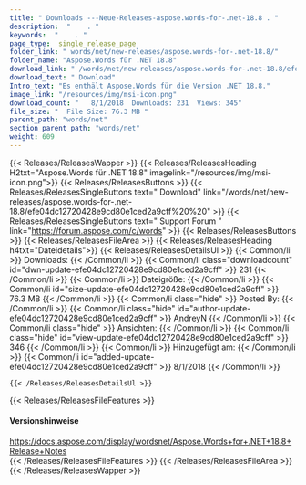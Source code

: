 ```yaml
---
title: " Downloads ---Neue-Releases-aspose.words-for-.net-18.8 . "
description:  "    . " 
keywords:  "    . " 
page_type:  single_release_page
folder_link: " words/net/new-releases/aspose.words-for-.net-18.8/"
folder_name: "Aspose.Words für .NET 18.8"
download_link: " /words/net/new-releases/aspose.words-for-.net-18.8/efe04dc12720428e9cd80e1ced2a9cff"
download_text: " Download"
Intro_text: "Es enthält Aspose.Words für die Version .NET 18.8."
image_link: "/resources/img/msi-icon.png"
download_count: "   8/1/2018  Downloads: 231  Views: 345"
file_size: "  File Size: 76.3 MB "
parent_path: "words/net"
section_parent_path: "words/net"
weight: 609
---
```


{{< Releases/ReleasesWapper >}}
  {{< Releases/ReleasesHeading H2txt="Aspose.Words für .NET 18.8" imagelink="/resources/img/msi-icon.png">}}
  {{< Releases/ReleasesButtons >}}
    {{< Releases/ReleasesSingleButtons text=" Download" link="/words/net/new-releases/aspose.words-for-.net-18.8/efe04dc12720428e9cd80e1ced2a9cff%20%20" >}}
    {{< Releases/ReleasesSingleButtons text=" Support Forum " link="https://forum.aspose.com/c/words" >}}
  {{< Releases/ReleasesButtons >}}
  {{< Releases/ReleasesFileArea >}}
    {{< Releases/ReleasesHeading h4txt="Dateidetails">}}
    {{< Releases/ReleasesDetailsUl >}}
            {{< Common/li >}} Downloads: {{< /Common/li >}}
      {{< Common/li class="downloadcount" id="dwn-update-efe04dc12720428e9cd80e1ced2a9cff" >}} 231 {{< /Common/li >}}
      {{< Common/li >}} Dateigröße: {{< /Common/li >}}
      {{< Common/li id="size-update-efe04dc12720428e9cd80e1ced2a9cff" >}} 76.3 MB {{< /Common/li >}} 
      {{< Common/li  class="hide" >}} Posted By: {{< /Common/li >}} 
      {{< Common/li class="hide" id="author-update-efe04dc12720428e9cd80e1ced2a9cff" >}} AndreyN {{< /Common/li >}}
      {{< Common/li class="hide" >}} Ansichten: {{< /Common/li >}}
      {{< Common/li class="hide" id="view-update-efe04dc12720428e9cd80e1ced2a9cff" >}} 346 {{< /Common/li >}}
      {{< Common/li >}} Hinzugefügt am: {{< /Common/li >}}
      {{< Common/li id="added-update-efe04dc12720428e9cd80e1ced2a9cff" >}} 8/1/2018 {{< /Common/li >}} 

    {{< /Releases/ReleasesDetailsUl >}}

  {{< Releases/ReleasesFileFeatures >}}
      <h4>Versionshinweise</h4><div> <a href="https://docs.aspose.com/display/wordsnet/Aspose.Words+for+.NET+18.8+Release+Notes">https://docs.aspose.com/display/wordsnet/Aspose.Words+for+.NET+18.8+Release+Notes</a></div>
  {{< /Releases/ReleasesFileFeatures >}}
 {{< /Releases/ReleasesFileArea >}}
{{< /Releases/ReleasesWapper >}}



